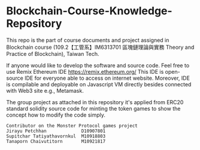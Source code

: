 # Blockchain-Course-Knowledge-Repository
This repo is the part of course documents and project assigned in Blockchain course (109.2【工管系】IM6313701 區塊鏈理論與實務 Theory and Practice of Blockchain), Taiwan Tech.

If anyone would like to develop the software and source code. Feel free to use Remix Ethereum IDE https://remix.ethereum.org/
This IDE is open-source IDE for everyone able to access on internet website. Moreover, IDE is compilable and deployable on Javascript VM directly besides connected with Web3 site e.g., Metamask.

The group project as attached in this repository it's applied from ERC20 standard solidity source code for minting the token games to show the concept how to modify the code simply. 

```
Contributor on the Monster Protocol games project
Jirayu Petchhan             D10907801
Supitchar Tatiyathavornkul 	M10918803
Tanaporn Chaivutitorn      	M10921817
```
